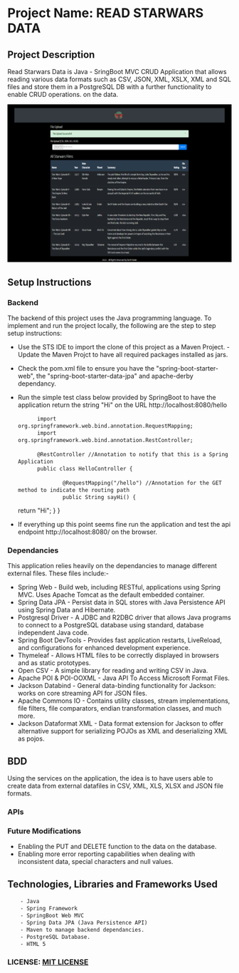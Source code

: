 # Project Name: READ STARWARS DATA

## Project Description

Read Starwars Data is Java - SringBoot MVC CRUD Application that allows reading various data formats such as CSV, JSON, XML, XSLX, XML and SQL files and store them in a PostgreSQL DB with a further functionality to enable CRUD operations. on the data.

<img src="images/film-data.png">

## Setup Instructions

### Backend

The backend of this project uses the Java programming language. To implement and run the project locally, the following are the step to step setup instructions:

- Use the STS IDE to import the clone of this project as a Maven Project. - Update the Maven Projct to have all required packages installed as jars.

- Check the pom.xml file to ensure you have the "spring-boot-starter-web", the "spring-boot-starter-data-jpa" and apache-derby dependancy.

- Run the simple test class below provided by SpringBoot to have the application return the string "Hi" on the URL http://localhost:8080/hello

            import org.springframework.web.bind.annotation.RequestMapping;
            import org.springframework.web.bind.annotation.RestController;

            @RestController //Annotation to notify that this is a Spring Application
            public class HelloController {

                    @RequestMapping("/hello") //Annotation for the GET method to indicate the routing path
                    public String sayHi() {

  return "Hi";
  }
  }

- If everything up this point seems fine run the application and test the api endpoint http://localhost:8080/ on the browser.

### Dependancies

This application relies heavily on the dependancies to manage different external files. These files include:-

- Spring Web - Build web, including RESTful, applications using Spring MVC. Uses Apache Tomcat as the default embedded container.
- Spring Data JPA - Persist data in SQL stores with Java Persistence API using Spring Data and Hibernate.
- Postgresql Driver - A JDBC and R2DBC driver that allows Java programs to connect to a PostgreSQL database using standard, database independent Java code.
- Spring Boot DevTools - Provides fast application restarts, LiveReload, and configurations for enhanced development experience.
- Thymeleaf - Allows HTML files to be correctly displayed in browsers and as static prototypes.
- Open CSV - A simple library for reading and writing CSV in Java.
- Apache POI & POI-OOXML - Java API To Access Microsoft Format Files.
- Jackson Databind - General data-binding functionality for Jackson: works on core streaming API for JSON files.
- Apache Commons IO - Contains utility classes, stream implementations, file filters, file comparators, endian transformation classes, and much more.
- Jackson Dataformat XML - Data format extension for Jackson to offer alternative support for serializing POJOs as XML and deserializing XML as pojos.


## BDD

Using the services on the application, the idea is to have users able to create data from external datafiles in CSV, XML, XLS, XLSX and JSON file formats.

### APIs

### Future Modifications

- Enabling the PUT and DELETE function to the data on the database.
- Enabling more error reporting capabilities when dealing with inconsistent data, special characters and null values.

## Technologies, Libraries and Frameworks Used

        - Java
        - Spring Framework
        - SpringBoot Web MVC
        - Spring Data JPA (Java Persistence API)
        - Maven to manage backend dependancies.
        - PostgreSQL Database.
        - HTML 5

### LICENSE: [MIT LICENSE](https://raw.githubusercontent.com/deepeters/read-data/master/LICENSE)
